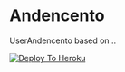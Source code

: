 # Andencento
UserAndencento based on ..



[![Deploy To Heroku](https://www.herokucdn.com/deploy/button.svg)](https://dashboard.heroku.com/new?button-url=https%3A%2F%2Fgithub.com%2FTeam-Andencento%2FAndencento&template=https%3A%2F%2Fgithub.com%2FTeam-Andencento%2FAndencento)
